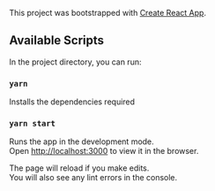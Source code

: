 This project was bootstrapped with [Create React App](https://github.com/facebook/create-react-app).

## Available Scripts

In the project directory, you can run:
### `yarn`
Installs the dependencies required

### `yarn start`

Runs the app in the development mode.<br>
Open [http://localhost:3000](http://localhost:3000) to view it in the browser.

The page will reload if you make edits.<br>
You will also see any lint errors in the console.

